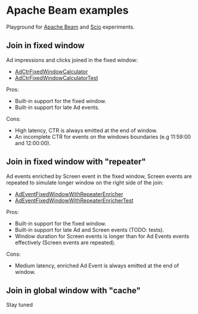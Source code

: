 # Apache Beam examples

Playground for [Apache Beam](https://beam.apache.org) and [Scio](https://github.com/spotify/scio) experiments.

## Join in fixed window

Ad impressions and clicks joined in the fixed window:

* [AdCtrFixedWindowCalculator](src/main/scala/org/mkuthan/beam/examples/AdCtrFixedWindowCalculator.scala)
* [AdCtrFixedWindowCalculatorTest](src/test/scala/org/mkuthan/example/beam/AdCtrFixedWindowCalculatorTest.scala)

Pros:

* Built-in support for the fixed window.
* Built-in support for late Ad events.

Cons:

* High latency, CTR is always emitted at the end of window.
* An incomplete CTR for events on the windows boundaries (e.g 11:59:00 and 12:00:00).

## Join in fixed window with "repeater"

Ad events enriched by Screen event in the fixed window, Screen events are repeated to simulate longer window on the right side of the join:

* [AdEventFixedWindowWithRepeaterEnricher](src/main/scala/org/mkuthan/beam/examples/AdEventFixedWindowWithRepeaterEnricher.scala)
* [AdEventFixedWindowWithRepeaterEnricherTest](src/test/scala/org/mkuthan/beam/examples/AdEventFixedWindowWithRepeaterEnricherTest.scala)

Pros:

* Built-in support for the fixed window.
* Built-in support for late Ad and Screen events (TODO: tests).
* Window duration for Screen events is longer than for Ad Events events effectively (Screen events are repeated).

Cons:
* Medium latency, enriched Ad Event is always emitted at the end of window.

## Join in global window with "cache"

Stay tuned

